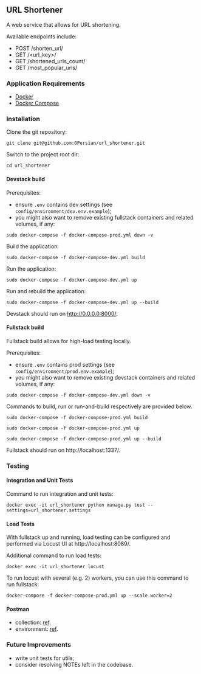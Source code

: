 ## URL Shortener

A web service that allows for URL shortening.

Available endpoints include:

- POST /shorten_url/
- GET /<url_key>/ 
- GET /shortened_urls_count/
- GET /most_popular_urls/

### Application Requirements

* [Docker](https://docs.docker.com/get-docker/)
* [Docker Compose](https://docs.docker.com/compose/install/)

### Installation

Clone the git repository:
```
git clone git@github.com:OPersian/url_shortener.git
```

Switch to the project root dir:
```
cd url_shortener
```

#### Devstack build

Prerequisites:
- ensure `.env` contains dev settings (see `config/environment/dev.env.example`);
- you might also want to remove existing fullstack containers and related volumes, if any:
```
sudo docker-compose -f docker-compose-prod.yml down -v
```

Build the application:
```
sudo docker-compose -f docker-compose-dev.yml build
```

Run the application:
```
sudo docker-compose -f docker-compose-dev.yml up
```

Run and rebuild the application:
```
sudo docker-compose -f docker-compose-dev.yml up --build
```

Devstack should run on http://0.0.0.0:8000/.

#### Fullstack build

Fullstack build allows for high-load testing locally.

Prerequisites:
- ensure `.env` contains prod settings (see `config/environment/prod.env.example`);
- you might also want to remove existing devstack containers and related volumes, if any:
```
sudo docker-compose -f docker-compose-dev.yml down -v
```

Commands to build, run or run-and-build respectively are provided below.
```
sudo docker-compose -f docker-compose-prod.yml build

sudo docker-compose -f docker-compose-prod.yml up

sudo docker-compose -f docker-compose-prod.yml up --build
```

Fullstack should run on http://localhost:1337/.

### Testing

#### Integration and Unit Tests

Command to run integration and unit tests:
```
docker exec -it url_shortener python manage.py test --settings=url_shortener.settings
```

#### Load Tests

With fullstack up and running, load testing can be configured and performed via Locust UI at http://localhost:8089/.

Additional command to run load tests:
```
docker exec -it url_shortener locust
```

To run locust with several (e.g. 2) workers, you can use this command to run fullstack:
```
docker-compose -f docker-compose-prod.yml up --scale worker=2
```

#### Postman

- collection: [ref](https://crimson-astronaut-7958.postman.co/workspace/UVIK~090d8542-17c3-4002-b85f-95e5bc09a6fc/collection/3154580-5aa76d4e-b131-472f-beb1-b6fa15bc4b7b?action=share&creator=3154580).
- environment: [ref](https://crimson-astronaut-7958.postman.co/workspace/UVIK~090d8542-17c3-4002-b85f-95e5bc09a6fc/environment/3154580-37615069-dceb-4611-ab16-cff1ebee6686).

### Future Improvements

- write unit tests for utils;
- consider resolving NOTEs left in the codebase.
